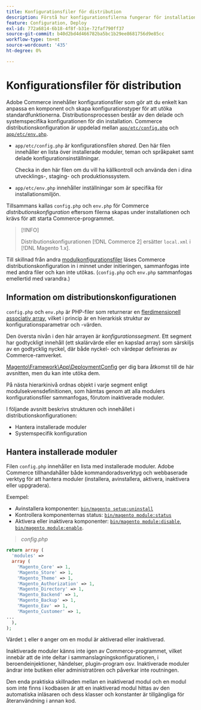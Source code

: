 ```yaml
---
title: Konfigurationsfiler för distribution
description: Förstå hur konfigurationsfilerna fungerar för installation av Commerce-programmet.
feature: Configuration, Deploy
exl-id: 772a6814-6b18-4f8f-b31e-72faf790ff37
source-git-commit: b40d2bd4d466782ba5bc1b29ee8681756d9e85cc
workflow-type: tm+mt
source-wordcount: '435'
ht-degree: 0%

---
```


# Konfigurationsfiler för distribution

Adobe Commerce innehåller konfigurationsfiler som gör att du enkelt kan anpassa en komponent och skapa konfigurationstyper för att utöka standardfunktionerna. Distributionsprocessen består av den delade och systemspecifika konfigurationen för din installation. Commerce distributionskonfiguration är uppdelad mellan [`app/etc/config.php`](../reference/config-reference-configphp.md) och [`app/etc/env.php`](../reference/config-reference-envphp.md).

- `app/etc/config.php` är konfigurationsfilen _shared_.
Den här filen innehåller en lista över installerade moduler, teman och språkpaket samt delade konfigurationsinställningar.

  Checka in den här filen om du vill ha källkontroll och använda den i dina utvecklings-, staging- och produktionssystem.

- `app/etc/env.php` innehåller inställningar som är specifika för installationsmiljön.

Tillsammans kallas `config.php` och `env.php` för Commerce _distributionskonfiguration_ eftersom filerna skapas under installationen och krävs för att starta Commerce-programmet.

>[!INFO]
>
>Distributionskonfigurationen [!DNL Commerce 2] ersätter `local.xml` i [!DNL Magento 1.x].

Till skillnad från andra [modulkonfigurationsfiler](../reference/module-files.md) läses Commerce distributionskonfiguration in i minnet under initieringen, sammanfogas inte med andra filer och kan inte utökas. (`config.php` och `env.php` sammanfogas emellertid med varandra.)

## Information om distributionskonfigurationen

`config.php` och `env.php` är PHP-filer som returnerar en [flerdimensionell associativ array](https://www.w3schools.com:443/php/php_arrays.asp), vilket i princip är en hierarkisk struktur av konfigurationsparametrar och -värden.

Den översta nivån i den här arrayen är _konfigurationssegment_. Ett segment har godtyckligt innehåll (ett skalärvärde eller en kapslad array) som särskiljs av en godtycklig nyckel, där både nyckel- och värdepar definieras av Commerce-ramverket.

[Magento\Framework\App\DeploymentConfig](https://github.com/magento/magento2/blob/2.4/lib/internal/Magento/Framework/App/DeploymentConfig.php) ger dig bara åtkomst till de här avsnitten, men du kan inte utöka dem.

På nästa hierarkinivå ordnas objekt i varje segment enligt modulsekvensdefinitionen, som hämtas genom att alla modulers konfigurationsfiler sammanfogas, förutom inaktiverade moduler.

I följande avsnitt beskrivs strukturen och innehållet i distributionskonfigurationen:

- Hantera installerade moduler
- Systemspecifik konfiguration

## Hantera installerade moduler

Filen `config.php` innehåller en lista med installerade moduler. Adobe Commerce tillhandahåller både kommandoradsverktyg och webbaserade verktyg för att hantera moduler (installera, avinstallera, aktivera, inaktivera eller uppgradera).

Exempel:

- Avinstallera komponenter: [`bin/magento setup:uninstall`](../../installation/tutorials/uninstall-modules.md)
- Kontrollera komponenternas status: [`bin/magento module:status`](https://devdocs.magento.com/guides/v2.4/reference/cli/magento.html#modulestatus)
- Aktivera eller inaktivera komponenter: [`bin/magento module:disable`](../../installation/tutorials/manage-modules.md), [`bin/magento module:enable`](../../installation/tutorials/manage-modules.md).

> _config.php_

```php
return array (
  'modules' =>
  array (
    'Magento_Core' => 1,
    'Magento_Store' => 1,
    'Magento_Theme' => 1,
    'Magento_Authorization' => 1,
    'Magento_Directory' => 1,
    'Magento_Backend' => 1,
    'Magento_Backup' => 1,
    'Magento_Eav' => 1,
    'Magento_Customer' => 1,
...
  ),
);
```

Värdet `1` eller `0` anger om en modul är aktiverad eller inaktiverad.

Inaktiverade moduler känns inte igen av Commerce-programmet, vilket innebär att de inte deltar i sammanslagningskonfigurationen, i beroendeinjektioner, händelser, plugin-program osv. Inaktiverade moduler ändrar inte butiken eller administratören och påverkar inte routningen.

Den enda praktiska skillnaden mellan en inaktiverad modul och en modul som inte finns i kodbasen är att en inaktiverad modul hittas av den automatiska inläsaren och dess klasser och konstanter är tillgängliga för återanvändning i annan kod.
